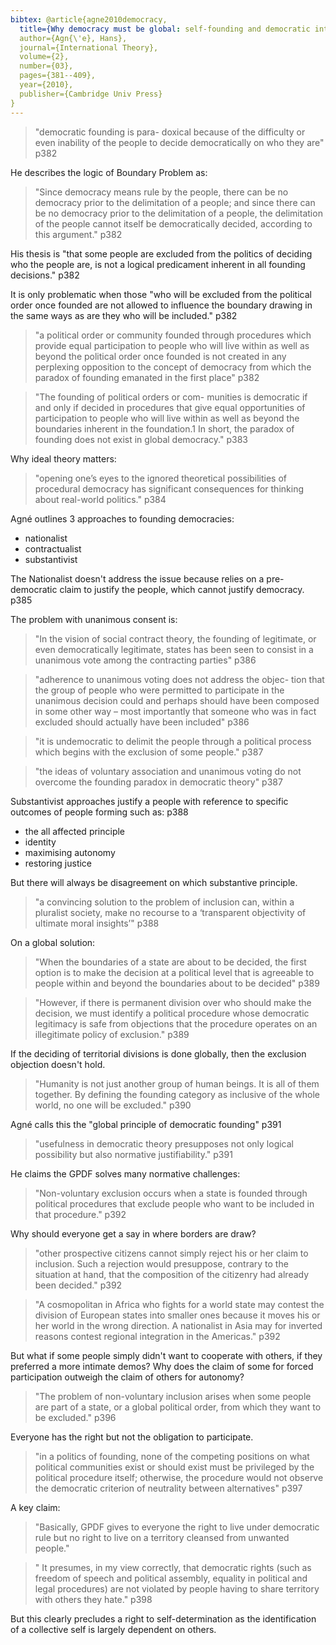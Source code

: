 ```yaml
---
bibtex: @article{agne2010democracy,
  title={Why democracy must be global: self-founding and democratic intervention},
  author={Agn{\'e}, Hans},
  journal={International Theory},
  volume={2},
  number={03},
  pages={381--409},
  year={2010},
  publisher={Cambridge Univ Press}
}
---
```


> "democratic founding is para- doxical because of the difficulty or even inability of the people to decide democratically on who they are" p382

He describes the logic of Boundary Problem as: 

> "Since democracy means rule by the people, there can be no democracy prior to the delimitation of a people; and since there can be no democracy prior to the delimitation of a people, the delimitation of the people cannot itself be democratically decided, according to this argument." p382

His thesis is "that some people are excluded from the politics of deciding who the people are, is not a logical predicament inherent in all founding decisions." p382

It is only problematic when those "who will be excluded from the political order once founded are not allowed to influence the boundary drawing in the same ways as are they who will be included." p382

> "a political order or community founded through procedures which provide equal participation to people who will live within as well as beyond the political order once founded is not created in any perplexing opposition to the concept of democracy from which the paradox of founding emanated in the first place" p382

> "The founding of political orders or com- munities is democratic if and only if decided in procedures that give equal opportunities of participation to people who will live within as well as beyond the boundaries inherent in the foundation.1 In short, the paradox of founding does not exist in global democracy." p383

Why ideal theory matters:

> "opening one’s eyes to the ignored theoretical possibilities of procedural democracy has significant consequences for thinking about real-world politics." p384


Agné outlines 3 approaches to founding democracies:

  - nationalist
  - contractualist
  - substantivist

The Nationalist doesn't address the issue because relies on a pre-democratic claim to justify the people, which cannot justify democracy. p385

The problem with unanimous consent is:

> "In the vision of social contract theory, the founding of legitimate, or even democratically legitimate, states has been seen to consist in a unanimous vote among the contracting parties" p386

> "adherence to unanimous voting does not address the objec- tion that the group of people who were permitted to participate in the unanimous decision could and perhaps should have been composed in some other way – most importantly that someone who was in fact excluded should actually have been included" p386

> "it is undemocratic to delimit the people through a political process which begins with the exclusion of some people." p387

> "the ideas of voluntary association and unanimous voting do not overcome the founding paradox in democratic theory" p387

Substantivist approaches justify a people with reference to specific outcomes of people forming such as: p388

  - the all affected principle
  - identity
  - maximising autonomy
  - restoring justice

But there will always be disagreement on which substantive principle.

> "a convincing solution to the problem of inclusion can, within a pluralist society, make no recourse to a ‘transparent objectivity of ultimate moral insights’" p388

On a global solution:

> "When the boundaries of a state are about to be decided, the first option is to make the decision at a political level that is agreeable to people within and beyond the boundaries about to be decided" p389

> "However, if there is permanent division over who should make the decision, we must identify a political procedure whose democratic legitimacy is safe from objections that the procedure operates on an illegitimate policy of exclusion." p389

If the deciding of territorial divisions is done globally, then the exclusion objection doesn't hold.

> "Humanity is not just another group of human beings. It is all of them together. By defining the founding category as inclusive of the whole world, no one will be excluded." p390

Agné calls this the "global principle of democratic founding" p391

> "usefulness in democratic theory presupposes not only logical possibility but also normative justifiability." p391

He claims the GPDF solves many normative challenges:

> "Non-voluntary exclusion occurs when a state is founded through political procedures that exclude people who want to be included in that procedure." p392

Why should everyone get a say in where borders are draw?

> "other prospective citizens cannot simply reject his or her claim to inclusion. Such a rejection would presuppose, contrary to the situation at hand, that the composition of the citizenry had already been decided." p392

> "A cosmopolitan in Africa who fights for a world state may contest the division of European states into smaller ones because it moves his or her world in the wrong direction. A nationalist in Asia may for inverted reasons contest regional integration in the Americas." p392

But what if some people simply didn't want to cooperate with others, if they preferred a more intimate demos?  Why does the claim of some for forced participation outweigh the claim of others for autonomy?

> "The problem of non-voluntary inclusion arises when some people are part of a state, or a global political order, from which they want to be excluded." p396

Everyone has the right but not the obligation to participate.

> "in a politics of founding, none of the competing positions on what political communities exist or should exist must be privileged by the political procedure itself; otherwise, the procedure would not observe the democratic criterion of neutrality between alternatives" p397

A key claim:

> "Basically, GPDF gives to everyone the right to live under democratic rule but no right to live on a territory cleansed from unwanted people." 

> " It presumes, in my view correctly, that democratic rights (such as freedom of speech and political assembly, equality in political and legal procedures) are not violated by people having to share territory with others they hate." p398

But this clearly precludes a right to self-determination as the identification of a collective self is largely dependent on others.